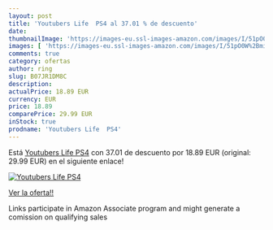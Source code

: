 ```yaml
---
layout: post
title: 'Youtubers Life  PS4 al 37.01 % de descuento'
date: 
thumbnailImage: 'https://images-eu.ssl-images-amazon.com/images/I/51pO0W%2BmiGL._SL200_.jpg'
images: [ 'https://images-eu.ssl-images-amazon.com/images/I/51pO0W%2BmiGL._SL200_.jpg' ]
comments: true
category: ofertas
author: ring
slug: B07JR1DM8C
description:
actualPrice: 18.89 EUR
currency: EUR
price: 18.89
comparePrice: 29.99 EUR
inStock: true
prodname: 'Youtubers Life  PS4'
---
```


Está [Youtubers Life  PS4](https://www.amazon.es/dp/B07JR1DM8C/?tag=tolees-21) con 37.01 de descuento por 18.89 EUR (original: 29.99 EUR) en el siguiente enlace!

[![Youtubers Life  PS4](https://images-eu.ssl-images-amazon.com/images/I/51pO0W%2BmiGL._SL200_.jpg)](https://www.amazon.es/dp/B07JR1DM8C/?tag=tolees-21)

[Ver la oferta!!](https://www.amazon.es/dp/B07JR1DM8C/?tag=tolees-21)

Links participate in Amazon Associate program and might generate a comission on qualifying sales


